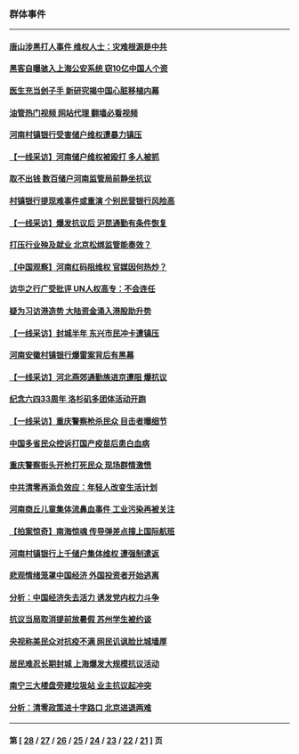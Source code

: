 ### 群体事件
---
#### [唐山涉黑打人事件 维权人士：灾难根源是中共](../../pages/ncid279/n13773534.md?07051645) 
#### [黑客自曝骇入上海公安系统 窃10亿中国人个资](../../pages/ncid279/n13773395.md?07051645) 
#### [医生充当刽子手 新研究揭中国心脏移植内幕](../../pages/ncid279/n13772291.md?07051645) 
#### [油管热门视频 网站代理 翻墙必看视频](http://209.222.30.114:81/youtube.html?07051645)
#### [河南村镇银行受害储户维权遭暴力镇压](../../pages/ncid279/n13770841.md?07051645) 
#### [【一线采访】河南储户维权被殴打 多人被抓](../../pages/ncid279/n13768629.md?07051645) 
#### [取不出钱 数百储户河南监管局前静坐抗议](../../pages/ncid279/n13767198.md?07051645) 
#### [村镇银行提现难事件或重演 个别民营银行风险高](../../pages/ncid279/n13764495.md?07051645) 
#### [【一线采访】爆发抗议后 沪昆通勤有条件恢复](../../pages/ncid279/n13763504.md?07051645) 
#### [打压行业殃及就业 北京松绑监管能奏效？](../../pages/ncid279/n13761130.md?07051645) 
#### [【中国观察】河南红码阻维权 官媒因何热炒？](../../pages/ncid279/n13760146.md?07051645) 
#### [访华之行广受批评 UN人权高专：不会连任](../../pages/ncid279/n13758655.md?07051645) 
#### [疑为习访港造势 大陆资金涌入港股助升势](../../pages/ncid279/n13756127.md?07051645) 
#### [【一线采访】封城半年 东兴市民冲卡遭镇压](../../pages/ncid279/n13754277.md?07051645) 
#### [河南安徽村镇银行爆雷案背后有黑幕](../../pages/ncid279/n13754230.md?07051645) 
#### [【一线采访】河北燕郊通勤族进京遭阻 爆抗议](../../pages/ncid279/n13749999.md?07051645) 
#### [纪念六四33周年 洛杉矶多团体活动开跑](../../pages/ncid279/n13749760.md?07051645) 
#### [【一线采访】重庆警察枪杀民众 目击者曝细节](../../pages/ncid279/n13749360.md?07051645) 
#### [中国多省民众控诉打国产疫苗后患白血病](../../pages/ncid279/n13748740.md?07051645) 
#### [重庆警察街头开枪打死民众 现场群情激愤](../../pages/ncid279/n13749070.md?07051645) 
#### [中共清零再添负效应：年轻人改变生活计划](../../pages/ncid279/n13748102.md?07051645) 
#### [河南商丘儿童集体流鼻血事件 工业污染再被关注](../../pages/ncid279/n13747065.md?07051645) 
#### [【拍案惊奇】南海惊魂 传导弹差点撞上国际航班](../../pages/ncid279/n13746784.md?07051645) 
#### [河南村镇银行上千储户集体维权 遭强制遣返](../../pages/ncid279/n13743906.md?07051645) 
#### [悲观情绪笼罩中国经济 外国投资者开始逃离](../../pages/ncid279/n13743825.md?07051645) 
#### [分析：中国经济失去活力 诱发党内权力斗争](../../pages/ncid279/n13740219.md?07051645) 
#### [抗议当局取消提前放暑假 苏州学生被约谈](../../pages/ncid279/n13738981.md?07051645) 
#### [央视称美民众对抗疫不满 网民讥讽脸比城墙厚](../../pages/ncid279/n13738685.md?07051645) 
#### [居民难忍长期封城 上海爆发大规模抗议活动](../../pages/ncid279/n13724894.md?07051645) 
#### [南宁三大楼盘旁建垃圾站 业主抗议起冲突](../../pages/ncid279/n13723244.md?07051645) 
#### [分析：清零政策进十字路口 北京进退两难](../../pages/ncid279/n13722760.md?07051645) 

---
#### 第 [ [28](./28.md?07051645) / [27](./27.md?07051645) / [26](./26.md?07051645) / [25](./25.md?07051645) / [24](./24.md?07051645) / [23](./23.md?07051645) / [22](./22.md?07051645) / [21](./21.md?07051645) ] 页
